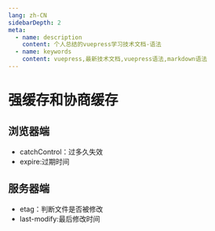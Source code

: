 ```yaml
---
lang: zh-CN
sidebarDepth: 2
meta:
  - name: description
    content: 个人总结的vuepress学习技术文档-语法
  - name: keywords
    content: vuepress,最新技术文档,vuepress语法,markdown语法
---
```


# 强缓存和协商缓存

## 浏览器端

- catchControl：过多久失效
- expire:过期时间

## 服务器端

- etag：判断文件是否被修改
- last-modify:最后修改时间
